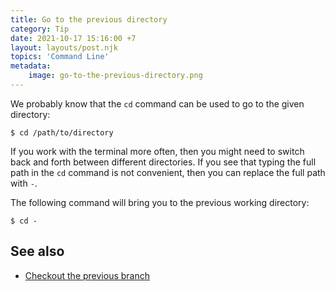 ```yaml
---
title: Go to the previous directory
category: Tip
date: 2021-10-17 15:16:00 +7
layout: layouts/post.njk
topics: 'Command Line'
metadata:
    image: go-to-the-previous-directory.png
---
```


We probably know that the `cd` command can be used to go to the given directory:

```shell
$ cd /path/to/directory
```

If you work with the terminal more often, then you might need to switch back and forth between different directories. If you see that typing the full path in the `cd` command is not convenient, then you can replace the full path with `-`.

The following command will bring you to the previous working directory:

```shell
$ cd -
```

## See also

-   [Checkout the previous branch](/checkout-the-previous-branch)
